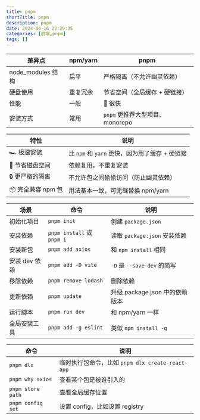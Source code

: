 ```yaml
---
title: pnpm
shortTitle: pnpm
description: pnpm
date: 2024-06-16 22:29:35
categories: [前端,pnpm]
tags: []
---
```




| 差异点            | npm/yarn | pnpm                            |
| ----------------- | -------- | ------------------------------- |
| node_modules 结构 | 扁平     | 严格隔离（不允许幽灵依赖）      |
| 硬盘使用          | 重复冗余 | 节省空间（全局缓存 + 硬链接）   |
| 性能              | 一般     | 🚀 很快                          |
| 安装方式          | 常用     | `pnpm` 更推荐大型项目、monorepo |



| 特性              | 说明                                           |
| ----------------- | ---------------------------------------------- |
| 🏎️ 极速安装        | 比 `npm` 和 `yarn` 更快，因为用了缓存 + 硬链接 |
| 💾 节省磁盘空间    | 依赖复用，不重复安装                           |
| 🔒 更严格的隔离    | 不允许包之间偷偷访问（防止幽灵依赖）           |
| 📦 完全兼容 npm 包 | 用法基本一致，可无缝替换 npm/yarn              |



| 场景          | 命令                       | 说明                           |
| ------------- | -------------------------- | ------------------------------ |
| 初始化项目    | `pnpm init`                | 创建 `package.json`            |
| 安装依赖      | `pnpm install` 或 `pnpm i` | 读取 `package.json` 安装依赖   |
| 安装新包      | `pnpm add axios`           | 和 `npm install` 相同          |
| 安装 dev 依赖 | `pnpm add -D vite`         | `-D` 是 `--save-dev` 的简写    |
| 移除依赖      | `pnpm remove lodash`       | 删除依赖                       |
| 更新依赖      | `pnpm update`              | 升级 package.json 中的依赖版本 |
| 运行脚本      | `pnpm run dev`             | 和 npm/yarn 一样               |
| 全局安装工具  | `pnpm add -g eslint`       | 类似 `npm install -g`          |



| 命令              | 说明                                             |
| ----------------- | ------------------------------------------------ |
| `pnpm dlx`        | 临时执行包命令，比如 `pnpm dlx create-react-app` |
| `pnpm why axios`  | 查看某个包是被谁引入的                           |
| `pnpm store path` | 查看全局缓存位置                                 |
| `pnpm config set` | 设置 config，比如设置 registry                   |

